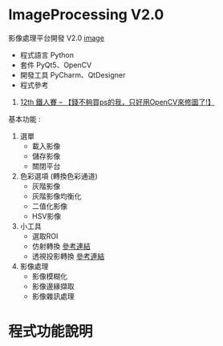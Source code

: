 # ImageProcessing V2.0
影像處理平台開發 V2.0
[image]()
+ 程式語言 Python
+ 套件 PyQt5、OpenCV
+ 開發工具 PyCharm、QtDesigner
+ 程式參考
1. [12th 鐵人賽 – 【錢不夠買ps的我，只好用OpenCV來修圖了!】](https://www.wongwonggoods.com/category/portfolio/12th_ironman/)

基本功能 : 
1. 選單
    + 載入影像 
    + 儲存影像
    + 關閉平台
3. 色彩選項 (轉換色彩通道)
    + 灰階影像
    + 灰階影像均衡化
    + 二值化影像
    + HSV影像
4. 小工具
    + 選取ROI
    + 仿射轉換 [參考連結](https://blog.csdn.net/liuweiyuxiang/article/details/82799999)
    + 透視投影轉換 [參考連結](https://blog.csdn.net/guduruyu/article/details/72518340)
5. 影像處理
    +  影像模糊化
    +  影像邊緣擷取
    +  影像雜訊處理
# 程式功能說明

